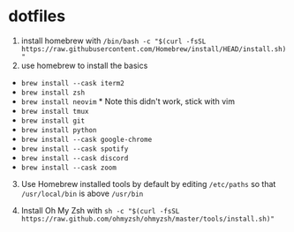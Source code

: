 # dotfiles

1) install homebrew with ```/bin/bash -c "$(curl -fsSL https://raw.githubusercontent.com/Homebrew/install/HEAD/install.sh)"```
2) use homebrew to install the basics
* ```brew install --cask iterm2```
* ```brew install zsh```
* ```brew install neovim``` * Note this didn't work, stick with vim
* ```brew install tmux```
* ```brew install git```
* ```brew install python```
* ```brew install --cask google-chrome```
* ```brew install --cask spotify```
* ```brew install --cask discord```
* ```brew install --cask zoom```

3) Use Homebrew installed tools by default by editing ```/etc/paths``` so that ```/usr/local/bin``` is above ```/usr/bin```

3) Install Oh My Zsh with ```sh -c "$(curl -fsSL https://raw.github.com/ohmyzsh/ohmyzsh/master/tools/install.sh)"```
